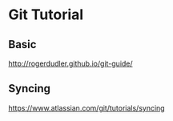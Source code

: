 # Git Tutorial

## Basic
http://rogerdudler.github.io/git-guide/

## Syncing
https://www.atlassian.com/git/tutorials/syncing